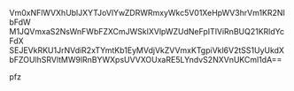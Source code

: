 Vm0xNFlWVXhUblJXYTJoVlYwZDRWRmxyWkc5V01XeHpWV3hrVm1KR2NIbFdW
M1JQVmxaS2NsWnFWbFZXCmJWSklXVlpWZUdNeFpITlViRnBUQ21KRldYcFdX
SEJEVkRKU1JrNVdiR2xTYmtKb1EyMVdjVkZVVmxKTgpiVkl6V2tSS1UyUkdX
bFZOUlhSRVltMW9lRnBYWXpsUVVXOUxaRE5LYndvS2NXVnUKCml1dA==

pfz